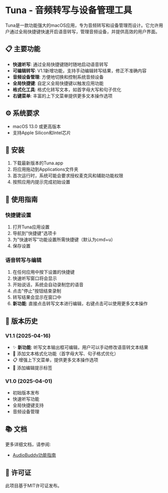 # Tuna - 音频转写与设备管理工具

Tuna是一款功能强大的macOS应用，专为音频转写和设备管理而设计。它允许用户通过全局快捷键快速开启语音转写，管理音频设备，并提供高效的用户界面。

## 📋 主要功能

- **快速听写**: 通过全局快捷键随时随地启动语音转写
- **可编辑转写**: V1.1新增功能，支持手动编辑转写结果，修正不准确内容
- **音频设备管理**: 方便地切换和控制系统音频设备
- **全局快捷键**: 自定义全局快捷键以触发应用功能
- **格式化工具**: 格式化转写文本，如首字母大写和句子优化
- **右键菜单**: 丰富的上下文菜单提供更多文本操作选项

## ⚙️ 系统要求

- macOS 13.0 或更高版本
- 支持Apple Silicon和Intel芯片

## 🚀 安装

1. 下载最新版本的Tuna.app
2. 将应用拖动到Applications文件夹
3. 首次运行时，系统可能会要求授权麦克风和辅助功能权限
4. 按照应用内提示完成初始设置

## 📘 使用指南

### 快捷键设置

1. 打开Tuna应用设置
2. 导航到"快捷键"选项卡
3. 为"快速听写"功能设置所需快捷键（默认为cmd+u）
4. 保存设置

### 语音转写与编辑

1. 在任何应用中按下设置的快捷键
2. 快速听写窗口将会显示
3. 开始说话，系统会自动录制您的语音
4. 点击"停止"按钮结束录制
5. 转写结果会显示在窗口中
6. **新功能**: 直接点击转写文本进行编辑，右键点击可以使用更多文本操作

## 📝 版本历史

### V1.1 (2025-04-16)
- ✨ **新功能**: 听写文本输出框可编辑，用户可以手动修改语音转文本结果
- 🔧 添加文本格式化功能（首字母大写、句子格式优化）
- 📋 增强上下文菜单，提供更多文本操作选项
- 🔔 添加编辑提示标签

### V1.0 (2025-04-01)
- 初始版本发布
- 快速听写功能
- 全局快捷键支持
- 音频设备管理

## 📚 文档

更多详细文档，请参阅:
- [AudioBuddy功能指南](docs/AudioBuddyGuide.md)

## 🔑 许可证

此项目基于MIT许可证发布。 